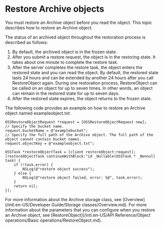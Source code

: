 # Restore Archive objects

You must restore an Archive object before you read the object. This topic describes how to restore an Archive object.

The status of an archived object throughout the restoration process is described as follows:

1.  By default, the archived object is in the frozen state.
2.  After you submit a restore request, the object is in the restoring state. It takes about one minute to complete the restore task.
3.  After the server completes the restore task, the object enters the restored state and you can read the object. By default, the restored state lasts 24 hours and can be extended by another 24 hours after you call RestoreObject again. During one restoration process, RestoreObject can be called on an object for up to seven times. In other words, an object can remain in the restored state for up to seven days.
4.  After the restored state expires, the object returns to the frozen state.

The following code provides an example on how to restore an Archive object named exampleobject.txt:

```
OSSRestoreObjectRequest *request = [OSSRestoreObjectRequest new];
// Specify the bucket name.
request.bucketName = @"examplebucket";
// Specify the full path of the Archive object. The full path of the object cannot contain bucket names.
request.objectKey = @"exampleobject.txt";

OSSTask *restoreObjectTask = [client restoreObject:request];
[restoreObjectTask continueWithBlock:^id _Nullable(OSSTask * _Nonnull task) {
    if (!task.error) {
        NSLog(@"restore object success");
    } else {
        NSLog(@"restore object failed, error: %@", task.error);
    }
    return nil;
}];
```

For more information about the Archive storage class, see [Overview](/intl.en-US/Developer Guide/Storage classes/Overview.md). For more information about the parameters that you can configure when you restore an Archive object, see [RestoreObject](/intl.en-US/API Reference/Object operations/Basic operations/RestoreObject.md).

